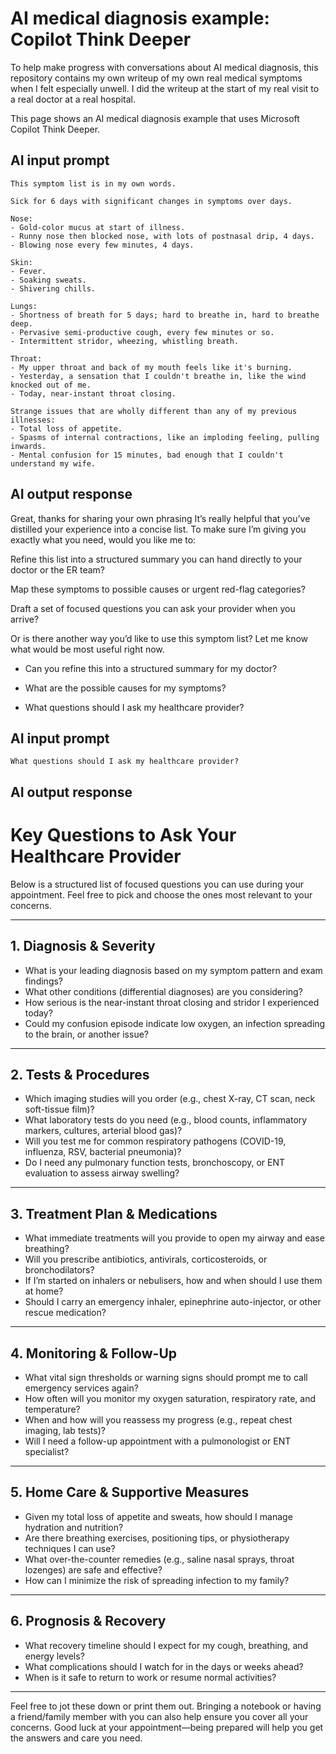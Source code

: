 # AI medical diagnosis example: Copilot Think Deeper

To help make progress with conversations about AI medical diagnosis, this repository contains my own writeup of my own real medical symptoms when I felt especially unwell. I did the writeup at the start of my real visit to a real doctor at a real hospital.

This page shows an AI medical diagnosis example that uses Microsoft Copilot Think Deeper.

## AI input prompt

```text
This symptom list is in my own words.

Sick for 6 days with significant changes in symptoms over days.

Nose:
- Gold-color mucus at start of illness.
- Runny nose then blocked nose, with lots of postnasal drip, 4 days.
- Blowing nose every few minutes, 4 days.

Skin:
- Fever.
- Soaking sweats.
- Shivering chills.

Lungs:
- Shortness of breath for 5 days; hard to breathe in, hard to breathe deep.
- Pervasive semi-productive cough, every few minutes or so.
- Intermittent stridor, wheezing, whistling breath.

Throat:
- My upper throat and back of my mouth feels like it's burning.
- Yesterday, a sensation that I couldn't breathe in, like the wind knocked out of me. 
- Today, near-instant throat closing.

Strange issues that are wholly different than any of my previous illnesses:
- Total loss of appetite.
- Spasms of internal contractions, like an imploding feeling, pulling inwards.
- Mental confusion for 15 minutes, bad enough that I couldn't understand my wife.
```

## AI output response

Great, thanks for sharing your own phrasing
It’s really helpful that you’ve distilled your experience into a concise list. To make sure I’m giving you exactly what you need, would you like me to:

Refine this list into a structured summary you can hand directly to your doctor or the ER team?

Map these symptoms to possible causes or urgent red-flag categories?

Draft a set of focused questions you can ask your provider when you arrive?

Or is there another way you’d like to use this symptom list? Let me know what would be most useful right now.

- Can you refine this into a structured summary for my doctor?

- What are the possible causes for my symptoms?

- What questions should I ask my healthcare provider?

## AI input prompt

```prompt
What questions should I ask my healthcare provider?
```

## AI output response

# Key Questions to Ask Your Healthcare Provider

Below is a structured list of focused questions you can use during your appointment. Feel free to pick and choose the ones most relevant to your concerns.

---

## 1. Diagnosis & Severity
- What is your leading diagnosis based on my symptom pattern and exam findings?  
- What other conditions (differential diagnoses) are you considering?  
- How serious is the near-instant throat closing and stridor I experienced today?  
- Could my confusion episode indicate low oxygen, an infection spreading to the brain, or another issue?

---

## 2. Tests & Procedures
- Which imaging studies will you order (e.g., chest X-ray, CT scan, neck soft-tissue film)?  
- What laboratory tests do you need (e.g., blood counts, inflammatory markers, cultures, arterial blood gas)?  
- Will you test me for common respiratory pathogens (COVID-19, influenza, RSV, bacterial pneumonia)?  
- Do I need any pulmonary function tests, bronchoscopy, or ENT evaluation to assess airway swelling?

---

## 3. Treatment Plan & Medications
- What immediate treatments will you provide to open my airway and ease breathing?  
- Will you prescribe antibiotics, antivirals, corticosteroids, or bronchodilators?  
- If I’m started on inhalers or nebulisers, how and when should I use them at home?  
- Should I carry an emergency inhaler, epinephrine auto-injector, or other rescue medication?

---

## 4. Monitoring & Follow-Up
- What vital sign thresholds or warning signs should prompt me to call emergency services again?  
- How often will you monitor my oxygen saturation, respiratory rate, and temperature?  
- When and how will you reassess my progress (e.g., repeat chest imaging, lab tests)?  
- Will I need a follow-up appointment with a pulmonologist or ENT specialist?

---

## 5. Home Care & Supportive Measures
- Given my total loss of appetite and sweats, how should I manage hydration and nutrition?  
- Are there breathing exercises, positioning tips, or physiotherapy techniques I can use?  
- What over-the-counter remedies (e.g., saline nasal sprays, throat lozenges) are safe and effective?  
- How can I minimize the risk of spreading infection to my family?

---

## 6. Prognosis & Recovery
- What recovery timeline should I expect for my cough, breathing, and energy levels?  
- What complications should I watch for in the days or weeks ahead?  
- When is it safe to return to work or resume normal activities?  

---

Feel free to jot these down or print them out. Bringing a notebook or having a friend/family member with you can also help ensure you cover all your concerns. Good luck at your appointment—being prepared will help you get the answers and care you need.



